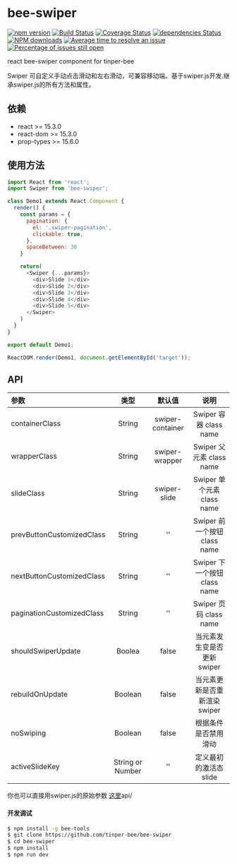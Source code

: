 # bee-swiper

[![npm version](https://img.shields.io/npm/v/bee-swiper.svg)](https://www.npmjs.com/package/bee-swiper)
[![Build Status](https://img.shields.io/travis/tinper-bee/bee-swiper/master.svg)](https://travis-ci.org/tinper-bee/bee-swiper)
[![Coverage Status](https://coveralls.io/repos/github/tinper-bee/bee-swiper/badge.svg?branch=master)](https://coveralls.io/github/tinper-bee/bee-swiper?branch=master)
[![dependencies Status](https://david-dm.org/tinper-bee/bee-swiper/status.svg)](https://david-dm.org/tinper-bee/bee-swiper)
[![NPM downloads](http://img.shields.io/npm/dm/bee-swiper.svg?style=flat)](https://npmjs.org/package/bee-swiper)
[![Average time to resolve an issue](http://isitmaintained.com/badge/resolution/tinper-bee/bee-swiper.svg)](http://isitmaintained.com/project/tinper-bee/bee-swiper "Average time to resolve an issue")
[![Percentage of issues still open](http://isitmaintained.com/badge/open/tinper-bee/bee-swiper.svg)](http://isitmaintained.com/project/tinper-bee/bee-swiper "Percentage of issues still open")


react bee-swiper component for tinper-bee

Swiper 可自定义手动点击滑动和左右滑动，可兼容移动端。基于swiper.js开发.继承swiper.js的所有方法和属性。

## 依赖

- react >= 15.3.0
- react-dom >= 15.3.0
- prop-types >= 15.6.0

## 使用方法

```js
import React from 'react';
import Swiper from 'bee-swiper';

class Demo1 extends React.Component {
  render() {
    const params = {
      pagination: {
        el: '.swiper-pagination',
        clickable: true,
      },
      spaceBetween: 30
    }

    return(
      <Swiper {...params}>
        <div>Slide 1</div>
        <div>Slide 2</div>
        <div>Slide 3</div>
        <div>Slide 4</div>
        <div>Slide 5</div>
      </Swiper>
    )
  }
}

export default Demo1;

ReactDOM.render(Demo1, document.getElementById('target'));

```



## API

|参数|类型|默认值|说明|
|:--|:---:|:--:|:---:|
|containerClass|String|swiper-container|	Swiper 容器 class name|
|wrapperClass|String|swiper-wrapper|	Swiper 父元素 class name|
|slideClass|String|	swiper-slide|	Swiper 单个元素 class name|
|prevButtonCustomizedClass|String|''|	Swiper 前一个按钮 class name|
|nextButtonCustomizedClass|String|''|	Swiper 下一个按钮 class name|
|paginationCustomizedClass|String|''|	Swiper 页码 class name|
|shouldSwiperUpdate|Boolea|false|当元素发生变是否更新swiper|
|rebuildOnUpdate|Boolean|false|当元素更新是否重新渲染swiper|
|noSwiping|Boolean|false|根据条件是否禁用滑动|
|activeSlideKey|String or Number|''|定义最初的激活态slide|
你也可以直接用swiper.js的原始参数 [这里](http://idangero.us/swiper/api/)api/

#### 开发调试

```sh
$ npm install -g bee-tools
$ git clone https://github.com/tinper-bee/bee-swiper
$ cd bee-swiper
$ npm install
$ npm run dev
```
